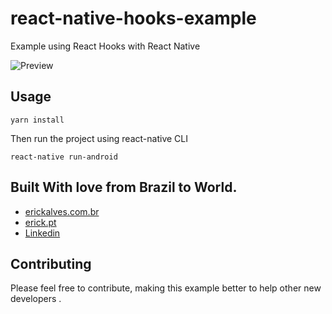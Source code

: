 # react-native-hooks-example
Example using React Hooks with React Native

![Preview](https://i.postimg.cc/kMNqp7Q0/Whats-App-Image-2019-06-12-at-03-34-45.jpg)


## Usage

```
yarn install
```

Then run the project using react-native CLI

```
react-native run-android
```

## Built With love from Brazil to World.

* [erickalves.com.br](http://www.erickalves.com.br)
* [erick.pt](http://www.erick.pt)
* [Linkedin](https://www.linkedin.com/in/erick-alves-do-couto-8b1114a/)

## Contributing

Please feel free to contribute, making this example better to help other new developers .
